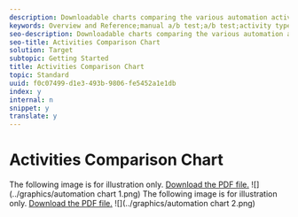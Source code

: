 ```yaml
---
description: Downloadable charts comparing the various automation activity types available in Adobe Target. Automation activities include Manual A/B Test, Auto-Allocate, Auto-Target, Automated Personalization, Multivariate Testing, and Experience Targeting.
keywords: Overview and Reference;manual a/b test;a/b test;activity types;auto-allocate;auto allocate;auto-target;auto target;automated personalization;ap;multivariate;mvt;experience targeting;xt;automation
seo-description: Downloadable charts comparing the various automation activity types available in Adobe Target. Automation activities include Manual A/B Test, Auto-Allocate, Auto-Target, Automated Personalization, Multivariate Testing, and Experience Targeting.
seo-title: Activities Comparison Chart
solution: Target
subtopic: Getting Started
title: Activities Comparison Chart
topic: Standard
uuid: f0c07499-d1e3-493b-9806-fe5452a1e1db
index: y
internal: n
snippet: y
translate: y
---
```


# Activities Comparison Chart

The following image is for illustration only. [Download the PDF file.](https://marketing.adobe.com/resources/help/en_US/target/Target_Activities_1.pdf) 
![](../graphics/automation chart 1.png) 
The following image is for illustration only. [Download the PDF file.](https://marketing.adobe.com/resources/help/en_US/target/Target_Activities_2.pdf) 
![](../graphics/automation chart 2.png) 
